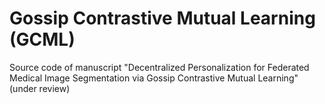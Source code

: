 # Gossip Contrastive Mutual Learning (GCML)
Source code of manuscript "Decentralized Personalization for Federated Medical Image Segmentation via Gossip Contrastive Mutual Learning" (under review)

